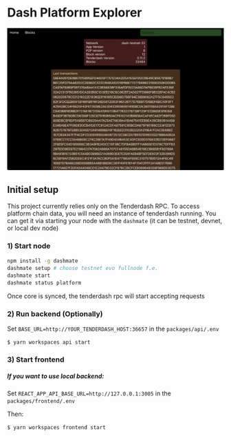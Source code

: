 # Dash Platform Explorer

![image](assets/screenshot.png)

## Initial setup

This project currently relies only on the Tenderdash RPC.
To access platform chain data, you will need an instance of tenderdash running.
You can get it via starting your node with the `dashmate` (it can be testnet, devnet, or local dev node)

### 1) Start node
```bash
npm install -g dashmate
dashmate setup # choose testnet evo fullnode f.e.
dashmate start
dashmate status platform
```

Once core is synced, the tenderdash rpc will start accepting requests

### 2) Run backend (Optionally)

Set `BASE_URL=http://YOUR_TENDERDASH_HOST:36657` in the `packages/api/.env`

```
$ yarn workspaces api start
```

### 3) Start frontend

##### If you want to use local backend:

Set `REACT_APP_API_BASE_URL=http://127.0.0.1:3005` in the `packages/frontend/.env`

Then:
```
$ yarn workspaces frontend start
```
